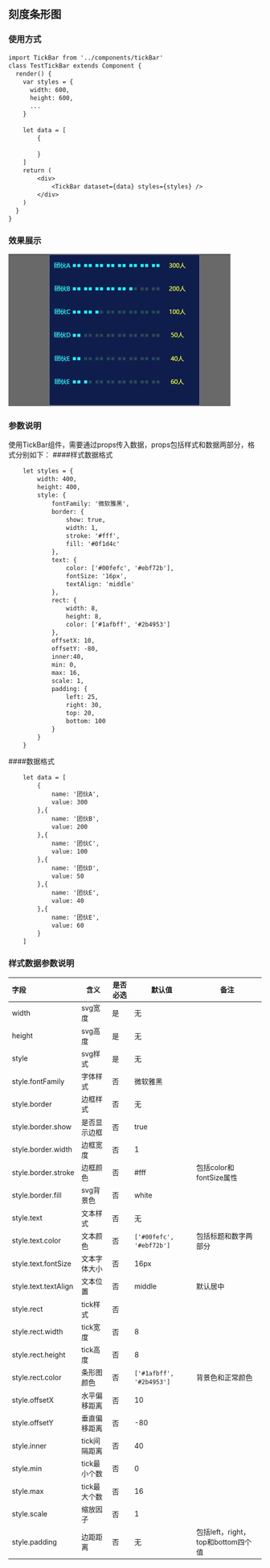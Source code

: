 ## 刻度条形图

### 使用方式

```
import TickBar from '../components/tickBar'
class TestTickBar extends Component {
  render() {
  	var styles = {
      width: 600,
      height: 600,
      ...
    }

    let data = [
        {

        }
    ]
    return (
    	<div>
    		<TickBar dataset={data} styles={styles} />
    	</div>
    )
  }
}
```

### 效果展示

![](./img/tickbar.jpg)

### 参数说明

使用TickBar组件，需要通过props传入数据，props包括样式和数据两部分，格式分别如下：
####样式数据格式

```
    let styles = {
        width: 400,
        height: 400,
        style: {
            fontFamily: '微软雅黑',
            border: {
                show: true,
                width: 1,
                stroke: '#fff',
                fill: '#0f1d4c'
            },
            text: {
                color: ['#00fefc', '#ebf72b'],
                fontSize: '16px',
                textAlign: 'middle'
            },
            rect: {
                width: 8,
                height: 8,
                color: ['#1afbff', '#2b4953']
            },
            offsetX: 10,
            offsetY: -80,
            inner:40,
            min: 0,
            max: 16,
            scale: 1,
            padding: {
                left: 25,
                right: 30,
                top: 20,
                bottom: 100
            }
        }
    }
```

####数据格式
```
    let data = [
        {
            name: '团伙A',
            value: 300
        },{
            name: '团伙B',
            value: 200
        },{
            name: '团伙C',
            value: 100
        },{
            name: '团伙D',
            value: 50
        },{
            name: '团伙E',
            value: 40
        },{
            name: '团伙E',
            value: 60
        }
    ]
```

### 样式数据参数说明

| 字段                   | 含义       | 是否必选 | 默认值                      | 备注                         |
| :------------------- | -------- | ---- | ------------------------ | -------------------------- |
| width                | svg宽度    | 是    | 无                        |                            |
| height               | svg高度    | 是    | 无                        |                            |
| style                | svg样式    | 是    | 无                        |                            |
| style.fontFamily     | 字体样式     | 否    | 微软雅黑                     |                            |
| style.border         | 边框样式     | 否    | 无                        |                            |
| style.border.show    | 是否显示边框   | 否    | true                     |                            |
| style.border.width   | 边框宽度     | 否    | 1                        |                            |
| style.border.stroke  | 边框颜色     | 否    | #fff                     | 包括color和fontSize属性         |
| style.border.fill    | svg背景色   | 否    | white                    |                            |
| style.text           | 文本样式     | 否    | 无                        |                            |
| style.text.color     | 文本颜色     | 否    | `['#00fefc', '#ebf72b']` | 包括标题和数字两部分                 |
| style.text.fontSize  | 文本字体大小   | 否    | 16px                     |                            |
| style.text.textAlign | 文本位置     | 否    | middle                   | 默认居中                       |
| style.rect           | tick样式   | 否    |                          |                            |
| style.rect.width     | tick宽度   | 否    | 8                        |                            |
| style.rect.height    | tick高度   | 否    | 8                        |                            |
| style.rect.color     | 条形图颜色    | 否    | `['#1afbff', '#2b4953']` | 背景色和正常颜色                   |
| style.offsetX        | 水平偏移距离   | 否    | 10                       |                            |
| style.offsetY        | 垂直偏移距离   | 否    | -80                      |                            |
| style.inner          | tick间隔距离 | 否    | 40                       |                            |
| style.min            | tick最小个数 | 否    | 0                        |                            |
| style.max            | tick最大个数 | 否    | 16                       |                            |
| style.scale          | 缩放因子     | 否    | 1                        |                            |
| style.padding        | 边距距离     | 否    | 无                        | 包括left，right，top和bottom四个值 |